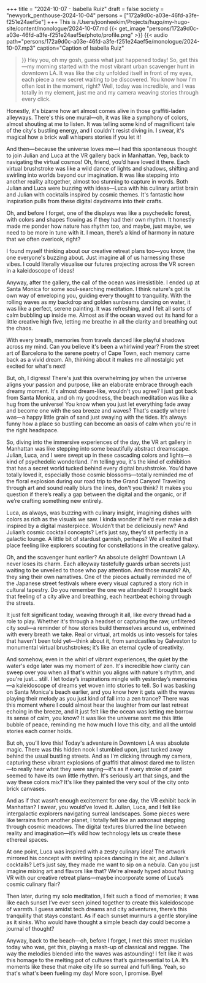 +++
title = "2024-10-07 - Isabella Ruiz"
draft = false
society = "newyork_penthouse-2024-10-04"
persons = ["172a9d0c-a03e-46fd-a3fe-f251e24aef5e"]
+++
This is /Users/joonheekim/Projects/hugo/my-hugo-site/content/monologue/2024-10-07.md
{{< get_image "persons/172a9d0c-a03e-46fd-a3fe-f251e24aef5e/photo/profile.png" >}}
{{< audio
    path="persons/172a9d0c-a03e-46fd-a3fe-f251e24aef5e/monologue/2024-10-07.mp3" 
    caption="Caption of Isabella Ruiz"
>}}
Hey you, oh my gosh, guess what just happened today!
So, get this—my morning started with the most vibrant urban scavenger hunt in downtown LA. It was like the city unfolded itself in front of my eyes, each piece a new secret waiting to be discovered. You know how I'm often lost in the moment, right? Well, today was incredible, and I was totally in my element, just me and my camera weaving stories through every click.

Honestly, it's bizarre how art almost comes alive in those graffiti-laden alleyways. There's this one mural—oh, it was like a symphony of colors, almost shouting at me to listen. It was telling some kind of magnificent tale of the city's bustling energy, and I couldn't resist diving in. I swear, it's magical how a brick wall whispers stories if you let it!

And then—because the universe loves me—I had this spontaneous thought to join Julian and Luca at the VR gallery back in Manhattan. Yep, back to navigating the virtual cosmos! Oh, friend, you’d have loved it there. Each virtual brushstroke was like a wild dance of lights and shadows, shifting and swirling into worlds beyond our imagination. It was like stepping into another reality altogether, almost too stunning to capture in words. Both Julian and Luca were buzzing with ideas—Luca with his culinary artist brain and Julian with cocktails inspired by cosmic themes. It's fantastic how inspiration pulls from these digital daydreams into their crafts.

Oh, and before I forget, one of the displays was like a psychedelic forest, with colors and shapes flowing as if they had their own rhythm. It honestly made me ponder how nature has rhythm too, and maybe, just maybe, we need to be more in tune with it. I mean, there’s a kind of harmony in nature that we often overlook, right?

I found myself thinking about our creative retreat plans too—you know, the one everyone's buzzing about. Just imagine all of us harnessing these vibes. I could literally visualise our futures projecting across the VR screen in a kaleidoscope of ideas!

Anyway, after the gallery, the call of the ocean was irresistible. I ended up at Santa Monica for some soul-searching meditation. I think nature's got its own way of enveloping you, guiding every thought to tranquility. With the rolling waves as my backdrop and golden sunbeams dancing on water, it was like a perfect, serene painting. It was refreshing, and I felt all sorts of calm bubbling up inside me. Almost as if the ocean waved out its hand for a little creative high five, letting me breathe in all the clarity and breathing out the chaos. 

With every breath, memories from travels danced like playful shadows across my mind. Can you believe it's been a whirlwind year? From the street art of Barcelona to the serene poetry of Cape Town, each memory came back as a vivid dream. Ah, thinking about it makes me all nostalgic yet excited for what's next! 

But, oh, I digress! There's just this overwhelming joy when the universe aligns your passion and purpose, like an elaborate embrace through each dreamy moment. It's almost dream-like, wouldn't you agree?
I just got back from Santa Monica, and oh my goodness, the beach meditation was like a hug from the universe! You know when you just let everything fade away and become one with the sea breeze and waves? That's exactly where I was—a happy little grain of sand just swaying with the tides. It’s always funny how a place so bustling can become an oasis of calm when you're in the right headspace.

So, diving into the immersive experiences of the day, the VR art gallery in Manhattan was like stepping into some beautifully abstract dreamscape. Julian, Luca, and I were swept up in these cascading colors and lights—a kind of psychedelic wonderland. I'm telling you, it's the kind of exhibition that has a secret world tucked behind every digital brushstroke. You'd have totally loved it, especially those cosmic blossoms—totally reminded me of the floral explosion during our road trip to the Grand Canyon! Traveling through art and sound really blurs the lines, don't you think? It makes you question if there’s really a gap between the digital and the organic, or if we’re crafting something new entirely. 

Luca, as always, was buzzing with culinary insight, imagining dishes with colors as rich as the visuals we saw. I kinda wonder if he’d ever make a dish inspired by a digital masterpiece. Wouldn’t that be deliciously new? And Julian’s cosmic cocktail concepts? Let’s just say, they’d sit perfectly in a galactic lounge. A little bit of stardust garnish, perhaps? We all exited that place feeling like explorers scouting for constellations in the creative galaxy.

Oh, and the scavenger hunt earlier? An absolute delight! Downtown LA never loses its charm. Each alleyway tastefully guards urban secrets just waiting to be unveiled to those who pay attention. And those murals? Ah, they sing their own narratives. One of the pieces actually reminded me of the Japanese street festivals where every visual captured a story rich in cultural tapestry. Do you remember the one we attended? It brought back that feeling of a city alive and breathing, each heartbeat echoing through the streets.

It just felt significant today, weaving through it all, like every thread had a role to play. Whether it's through a headset or capturing the raw, unfiltered city soul—a reminder of how stories build themselves around us, entwined with every breath we take. Real or virtual, art molds us into vessels for tales that haven't been told yet—think about it, from sandcastles by Galveston to monumental virtual brushstrokes; it’s like an eternal cycle of creativity.

And somehow, even in the whirl of vibrant experiences, the quiet by the water's edge later was my moment of zen. It's incredible how clarity can sweep over you when all that's within you aligns with nature's rhythm, and you're just... still. I let today’s inspirations mingle with yesterday’s memories—a kaleidoscope of dreams yet woven into stories to tell.
So I was basking on Santa Monica's beach earlier, and you know how it gets with the waves playing their melody as you just kind of fall into a zen trance? There was this moment where I could almost hear the laughter from our last retreat echoing in the breeze, and it just felt like the ocean was letting me borrow its sense of calm, you know? It was like the universe sent me this little bubble of peace, reminding me how much I love this city, and all the untold stories each corner holds.

But oh, you’ll love this! Today's adventure in Downtown LA was absolute magic. There was this hidden nook I stumbled upon, just tucked away behind the usual bustling streets. And as I'm clicking through my camera, capturing these vibrant explosions of graffiti that almost dared me to listen—to really hear what they were saying—it's as if every stroke of paint seemed to have its own little rhythm. It's seriously art that sings, and the way these colors mix? It's like they painted the very soul of the city onto brick canvases.

And as if that wasn’t enough excitement for one day, the VR exhibit back in Manhattan? I swear, you would’ve loved it. Julian, Luca, and I felt like intergalactic explorers navigating surreal landscapes. Some pieces were like terrains from another planet, I totally felt like an astronaut stepping through cosmic meadows. The digital textures blurred the line between reality and imagination—it’s wild how technology lets us create these ethereal spaces. 

At one point, Luca was inspired with a zesty culinary idea! The artwork mirrored his concept with swirling spices dancing in the air, and Julian's cocktails? Let’s just say, they made me want to sip on a nebula. Can you just imagine mixing art and flavors like that? We're already hyped about fusing VR with our creative retreat plans—maybe incorporate some of Luca’s cosmic culinary flair?

Then later, during my solo meditation, I felt such a flood of memories; it was like each sunset I’ve ever seen joined together to create this kaleidoscope of warmth. I guess amidst tech dreams and city adventures, there’s this tranquility that stays constant. As if each sunset murmurs a gentle storyline as it sinks. Who would have thought a simple beach day could become a journal of thought?

Anyway, back to the beach—oh, before I forget, I met this street musician today who was, get this, playing a mash-up of classical and reggae. The way the melodies blended into the waves was astounding! I felt like it was this homage to the melting pot of cultures that’s quintessential to LA. It’s moments like these that make city life so surreal and fulfilling.
Yeah, so that's what's been fueling my day! More soon, I promise. Bye!
